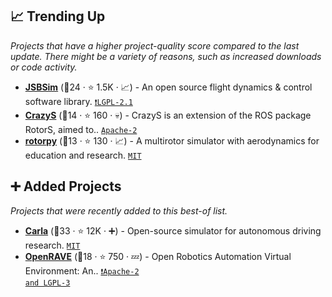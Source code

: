 ## 📈 Trending Up

_Projects that have a higher project-quality score compared to the last update. There might be a variety of reasons, such as increased downloads or code activity._

- <b><a href="https://github.com/JSBSim-Team/jsbsim">JSBSim</a></b> (🥉24 ·  ⭐ 1.5K · 📈) - An open source flight dynamics & control software library. <code><a href="https://tldrlegal.com/search?q=LGPL-2.1">❗️LGPL-2.1</a></code>
- <b><a href="https://github.com/gsilano/CrazyS">CrazyS</a></b> (🥉14 ·  ⭐ 160 · 💀) - CrazyS is an extension of the ROS package RotorS, aimed to.. <code><a href="http://bit.ly/3nYMfla">Apache-2</a></code>
- <b><a href="https://github.com/spencerfolk/rotorpy">rotorpy</a></b> (🥉13 ·  ⭐ 130 · 📈) - A multirotor simulator with aerodynamics for education and research. <code><a href="http://bit.ly/34MBwT8">MIT</a></code>

## ➕ Added Projects

_Projects that were recently added to this best-of list._

- <b><a href="https://carla.org/">Carla</a></b> (🥇33 ·  ⭐ 12K · ➕) - Open-source simulator for autonomous driving research. <code><a href="http://bit.ly/34MBwT8">MIT</a></code>
- <b><a href="https://openrave.org/">OpenRAVE</a></b> (🥈18 ·  ⭐ 750 · 💤) - Open Robotics Automation Virtual Environment: An.. <code><a href="https://tldrlegal.com/search?q=Apache-2%20and%20LGPL-3">❗️Apache-2 and LGPL-3</a></code>

